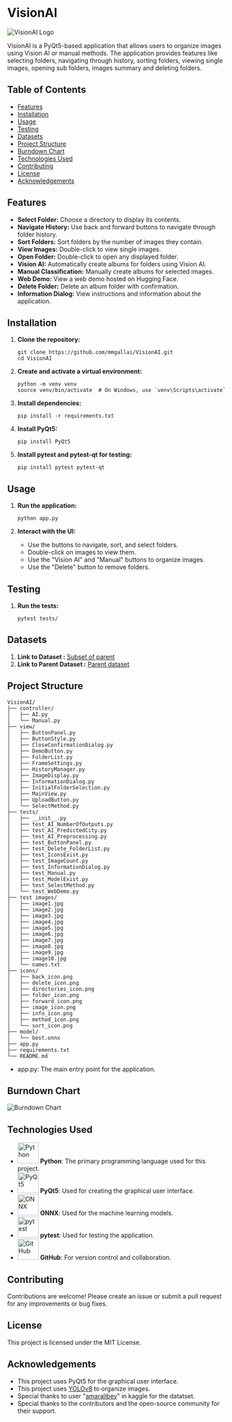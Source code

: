 # VisionAI

![VisionAI Logo](https://i.ibb.co/T13fKL9/QQ.png)

VisionAI is a PyQt5-based application that allows users to organize images using Vision AI or manual methods. The application provides features like selecting folders, navigating through history, sorting folders, viewing single images, opening sub folders, images summary and deleting folders.

## Table of Contents
- [Features](#features)
- [Installation](#installation)
- [Usage](#usage)
- [Testing](#testing)
- [Datasets](#datasets)
- [Project Structure](#project-structure)
- [Burndown Chart](#burndown-chart)
- [Technologies Used](#technologies-used)
- [Contributing](#contributing)
- [License](#license)
- [Acknowledgements](#acknowledgements)

## Features

- **Select Folder:** Choose a directory to display its contents.
- **Navigate History:** Use back and forward buttons to navigate through folder history.
- **Sort Folders:** Sort folders by the number of images they contain.
- **View Images:** Double-click to view single images.
- **Open Folder:** Double-click to open any displayed folder.
- **Vision AI:** Automatically create albums for folders using Vision AI.
- **Manual Classification:** Manually create albums for selected images.
- **Web Demo:** View a web demo hosted on Hugging Face.
- **Delete Folder:** Delete an album folder with confirmation.
- **Information Dialog:** View instructions and information about the application.

## Installation

1. **Clone the repository:**
   ```
   git clone https://github.com/mmgallai/VisionAI.git
   cd VisionAI
   ```

2. **Create and activate a virtual environment:**
   ```
   python -m venv venv
   source venv/bin/activate  # On Windows, use `venv\Scripts\activate`
   ```

3. **Install dependencies:**
   ```
   pip install -r requirements.txt
   ```

4. **Install PyQt5:**
   ```
   pip install PyQt5
   ```

5. **Install pytest and pytest-qt for testing:**
   ```
   pip install pytest pytest-qt
   ```

## Usage

1. **Run the application:**
   ```
   python app.py
   ```

2. **Interact with the UI:**
   - Use the buttons to navigate, sort, and select folders.
   - Double-click on images to view them.
   - Use the "Vision AI" and "Manual" buttons to organize images.
   - Use the "Delete" button to remove folders.

## Testing

1. **Run the tests:**
   ```
   pytest tests/
   ```

## Datasets
1. **Link to Dataset :** [Subset of parent](https://drive.google.com/drive/folders/1Drk4mrMexkMgB0lk4JvJPYrQYq1OvzFL)
2. **Link to Parent Dataset :** [Parent dataset](https://www.kaggle.com/datasets/amaralibey/gsv-cities/data)
   
## Project Structure

```
VisionAI/
├── controller/
│   ├── AI.py
│   └── Manual.py
├── view/
│   ├── ButtonPanel.py
│   ├── ButtonStyle.py
│   ├── CloseConfirmationDialog.py
│   ├── DemoButton.py
│   ├── FolderList.py
│   ├── FrameSettings.py
│   ├── HistoryManager.py
│   ├── ImageDisplay.py
│   ├── InformationDialog.py
│   ├── InitialFolderSelection.py
│   ├── MainView.py
│   ├── UploadButton.py
│   └── SelectMethod.py
├── tests/
│   ├── __init__.py
│   ├── test_AI_NumberOfOutputs.py
│   ├── test_AI_PredictedCity.py
│   ├── test_AI_Preprocessing.py
│   ├── test_ButtonPanel.py
│   ├── test_Delete_FolderList.py
│   ├── test_IconsExist.py
│   ├── test_ImageCount.py
│   ├── test_InformationDialog.py
│   ├── test_Manual.py
│   ├── test_ModelExist.py
│   ├── test_SelectMethod.py
│   └── test_WebDemo.py
├── test images/
│   ├── image1.jpg
│   ├── image2.jpg
│   ├── image3.jpg
│   ├── image4.jpg
│   ├── image5.jpg
│   ├── image6.jpg
│   ├── image7.jpg
│   ├── image8.jpg
│   ├── image9.jpg
│   ├── image10.jpg
│   └── names.txt
├── icons/
│   ├── back_icon.png
│   ├── delete_icon.png
│   ├── directories_icon.png
│   ├── folder_icon.png
│   ├── forward_icon.png
│   ├── image_icon.png
│   ├── info_icon.png
│   ├── method_icon.png
│   └── sort_icon.png
├── model/
│   └── best.onnx
├── app.py
├── requirements.txt
└── README.md

```
- app.py: The main entry point for the application.

## Burndown Chart
![Burndown Chart](https://i.ibb.co/9TLgm7g/Sprint-burndown.png)

## Technologies Used
- <img src="https://img.icons8.com/color/48/000000/python.png" alt="Python" width="48" height="48"> **Python**: The primary programming language used for this project.
- <img src="https://upload.wikimedia.org/wikipedia/commons/e/e6/Python_and_Qt.svg" alt="PyQt5" width="48" height="48"> **PyQt5**: Used for creating the graphical user interface.
- <img src="https://upload.wikimedia.org/wikipedia/commons/1/17/Open_Neural_Network_Exchange_logo.svg" alt="ONNX" width="48" height="48"> **ONNX**: Used for the machine learning models.
- <img src="https://upload.wikimedia.org/wikipedia/commons/b/ba/Pytest_logo.svg" alt="pytest" width="48" height="48"> **pytest**: Used for testing the application.
- <img src="https://img.icons8.com/fluent/48/000000/github.png" alt="GitHub" width="48" height="48"> **GitHub**: For version control and collaboration.


## Contributing

Contributions are welcome! Please create an issue or submit a pull request for any improvements or bug fixes.

## License

This project is licensed under the MIT License.

## Acknowledgements

- This project uses PyQt5 for the graphical user interface.
- This project uses [YOLOv8](https://github.com/ultralytics/ultralytics) to organize images.
- Special thanks to user "[amaralibey](https://www.kaggle.com/amaralibey)" in kaggle for the datatset.
- Special thanks to the contributors and the open-source community for their support.


